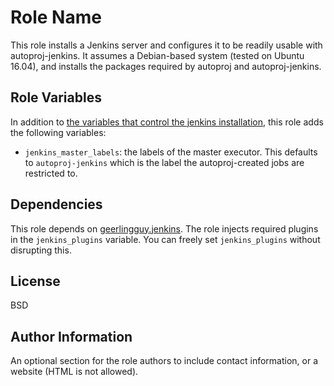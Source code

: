 Role Name
=========

This role installs a Jenkins server and configures it to be readily usable with
autoproj-jenkins. It assumes a Debian-based system (tested on Ubuntu 16.04),
and installs the packages required by autoproj and autoproj-jenkins.

Role Variables
--------------

In addition to [the variables that control the jenkins
installation](https://github.com/geerlingguy/ansible-role-jenkins), this role
adds the following variables:

- `jenkins_master_labels`: the labels of the master executor. This defaults to
  `autoproj-jenkins` which is the label the autoproj-created jobs are
  restricted to.

Dependencies
------------

This role depends on
[geerlingguy.jenkins](https://github.com/geerlingguy/ansible-role-jenkins). The role injects required plugins in the `jenkins_plugins` variable. You can freely set `jenkins_plugins` without disrupting this.

License
-------

BSD

Author Information
------------------

An optional section for the role authors to include contact information, or a website (HTML is not allowed).
